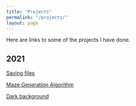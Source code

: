 ```yaml
---
title: "Projects"
permalink: "/projects/"
layout: page
---
```


Here are links to some of the projects I have done. 

## 2021

[Saving files](https://tulimid1.github.io/savingFiles)

[Maze Generation Algorithm](https://tulimid1.github.io/Maze_Task/)

[Dark background](https://tulimid1.github.io/darkBackground_matlab/)
